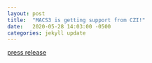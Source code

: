 ```yaml
---
layout: post
title:  "MACS3 is getting support from CZI!"
date:   2020-05-28 14:03:00 -0500
categories: jekyll update
---
```


[press release]

[press release]: https://chanzuckerberg.com/newsroom/awards-3-8-million-open-source-software-projects-essential-science/